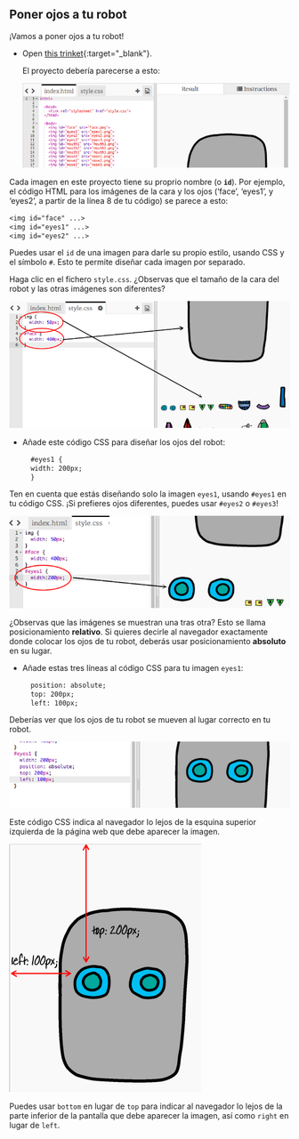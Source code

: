 ## Poner ojos a tu robot

¡Vamos a poner ojos a tu robot!

+ Open [this trinket](http://jumpto.cc/web-robot){:target="_blank"}.
    
    El proyecto debería parecerse a esto:
    
    ![captura de pantalla](images/robot-starter.png)

Cada imagen en este proyecto tiene su proprio nombre (o **`id`**). Por ejemplo, el código HTML para los imágenes de la cara y los ojos (‘face’, ‘eyes1’, y ‘eyes2’, a partir de la línea 8 de tu código) se parece a esto:

    <img id="face" ...>
    <img id="eyes1" ...>
    <img id="eyes2" ...>
    

Puedes usar el `id` de una imagen para darle su propio estilo, usando CSS y el símbolo ` # `. Esto te permite diseñar cada imagen por separado.

Haga clic en el fichero `style.css`. ¿Observas que el tamaño de la cara del robot y las otras imágenes son diferentes?

![captura de pantalla](images/robot-id.png)

+ Añade este código CSS para diseñar los ojos del robot:
    
        #eyes1 {
        width: 200px;
        }
        

Ten en cuenta que estás diseñando solo la imagen `eyes1`, usando `#eyes1` en tu código CSS. ¡Si prefieres ojos diferentes, puedes usar `#eyes2` o `#eyes3`!

![captura de pantalla](images/robot-eyes-width.png)

¿Observas que las imágenes se muestran una tras otra? Esto se llama posicionamiento **relativo**. Si quieres decirle al navegador exactamente donde colocar los ojos de tu robot, deberás usar posicionamiento **absoluto** en su lugar.

+ Añade estas tres líneas al código CSS para tu imagen `eyes1`:
    
        position: absolute;
        top: 200px;
        left: 100px;
        

Deberías ver que los ojos de tu robot se mueven al lugar correcto en tu robot.

![captura de pantalla](images/robot-eyes-position.png)

Este código CSS indica al navegador lo lejos de la esquina superior izquierda de la página web que debe aparecer la imagen.

![captura de pantalla](images/robot-eyes-position2.png)

Puedes usar `bottom` en lugar de `top` para indicar al navegador lo lejos de la parte inferior de la pantalla que debe aparecer la imagen, así como `right` en lugar de `left`.